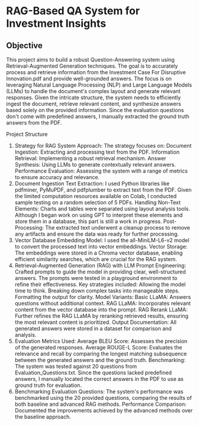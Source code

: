 # RAG-Based QA System for Investment Insights

## Objective
This project aims to build a robust Question-Answering system using Retrieval-Augmented Generation techniques. The goal is to accurately process and retrieve information from the Investment Case For Disruptive Innovation.pdf and provide well-grounded answers. The focus is on leveraging Natural Language Processing (NLP) and Large Language Models (LLMs) to handle the document's complex layout and generate relevant responses. Given the intricate structure, the system needs to efficiently ingest the document, retrieve relevant content, and synthesize answers based solely on the provided information. Since the evaluation questions don't come with predefined answers, I manually extracted the ground truth answers from the PDF.


Project Structure
1. Strategy for RAG System
Approach: The strategy focuses on:
Document Ingestion: Extracting and processing text from the PDF.
Information Retrieval: Implementing a robust retrieval mechanism.
Answer Synthesis: Using LLMs to generate contextually relevant answers.
Performance Evaluation: Assessing the system with a range of metrics to ensure accuracy and relevance.
2. Document Ingestion
Text Extraction: I used Python libraries like pdfminer, PyMuPDF, and pdfplumber to extract text from the PDF. Given the limited computation resources available on Colab, I conducted sample testing on a random selection of 5 PDFs.
Handling Non-Text Elements: Charts and tables were separated using layout analysis tools. Although I began work on using GPT to interpret these elements and store them in a database, this part is still a work in progress.
Post-Processing: The extracted text underwent a cleanup process to remove any artifacts and ensure the data was ready for further processing.
3. Vector Database
Embedding Model: I used the all-MiniLM-L6-v2 model to convert the processed text into vector embeddings.
Vector Storage: The embeddings were stored in a Chroma vector database, enabling efficient similarity searches, which are crucial for the RAG system.
4. Retrieval-Augmented Generation (RAG) with LLM
Prompt Engineering: Crafted prompts to guide the model in providing clear, well-structured answers. The prompts were tested in a playground environment to refine their effectiveness. Key strategies included:
Allowing the model time to think.
Breaking down complex tasks into manageable steps.
Formatting the output for clarity.
Model Variants:
Basic LLaMA: Answers questions without additional context.
RAG LLaMA: Incorporates relevant content from the vector database into the prompt.
RAG Rerank LLaMA: Further refines the RAG LLaMA by reranking retrieved results, ensuring the most relevant content is prioritized.
Output Documentation: All generated answers were stored in a dataset for comparison and analysis.
5. Evaluation
Metrics Used:
Average BLEU Score: Assesses the precision of the generated responses.
Average ROUGE-L Score: Evaluates the relevance and recall by comparing the longest matching subsequence between the generated answers and the ground truth.
Benchmarking: The system was tested against 20 questions from Evaluation_Questions.txt. Since the questions lacked predefined answers, I manually located the correct answers in the PDF to use as ground truth for evaluation.
6. Benchmarking
Evaluation Questions: The system's performance was benchmarked using the 20 provided questions, comparing the results of both baseline and advanced RAG methods.
Performance Comparison: Documented the improvements achieved by the advanced methods over the baseline approach.
